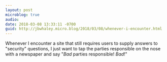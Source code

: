 ```yaml
---
layout: post
microblog: true
audio: 
date: 2018-03-08 13:33:11 -0700
guid: http://jbwhaley.micro.blog/2018/03/08/whenever-i-encounter.html
---
```

Whenever I encounter a site that still requires users to supply answers to "security" questions, I just want to tap the parties responsible on the nose with a newspaper and say "*Bad* parties responsible! *Bad*!"

